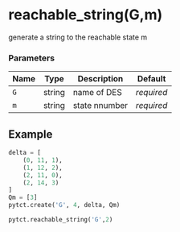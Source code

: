 # reachable_string(G,m)

generate a string to the reachable state m

### Parameters
| Name       | Type    | Description   |  Default   |
|------------|---------|---------------|------------|
| `G`        | string  | name of DES   | *required* |
| `m`        | string  | state nnumber | *required* |



## Example

```python title="sample 1"
delta = [
    (0, 11, 1),
    (1, 12, 2),
    (2, 11, 0),
    (2, 14, 3)
]
Qm = [3]
pytct.create('G', 4, delta, Qm)

pytct.reachable_string('G',2)
```
